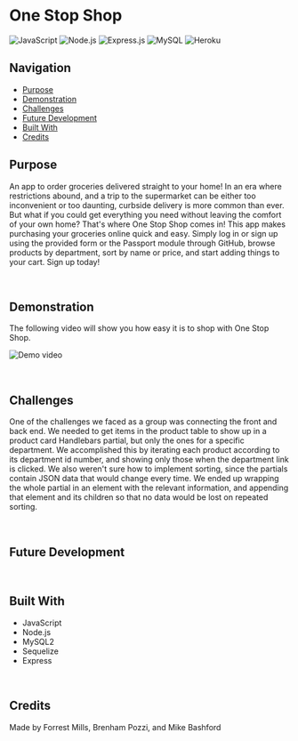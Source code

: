 # One Stop Shop
![JavaScript](https://img.shields.io/badge/JavaScript-F7DF1E?style=for-the-badge&logo=javascript&logoColor=black)
![Node.js](	https://img.shields.io/badge/Node.js-43853D?style=for-the-badge&logo=node.js&logoColor=white)
![Express.js](https://img.shields.io/badge/Express.js-404D59?style=for-the-badge)
![MySQL](https://img.shields.io/badge/MySQL-00000F?style=for-the-badge&logo=mysql&logoColor=white)
![Heroku](https://img.shields.io/badge/Heroku-430098?style=for-the-badge&logo=heroku&logoColor=white)

## Navigation

- [Purpose](#purpose)
- [Demonstration](#demonstration)
- [Challenges](#challenges)
- [Future Development](#future-development)
- [Built With](#built-with)
- [Credits](#credits)
## Purpose

An app to order groceries delivered straight to your home!
In an era where restrictions abound, and a trip to the supermarket can be either too inconvenient or too daunting, curbside delivery is more common than ever. But what if you could get everything you need without leaving the comfort of your own home? That's where One Stop Shop comes in! This app makes purchasing your groceries online quick and easy. Simply log in or sign up using the provided form or the Passport module through GitHub, browse products by department, sort by name or price, and start adding things to your cart. Sign up today!

&nbsp;

## Demonstration

The following video will show you how easy it is to shop with One Stop Shop.

![Demo video](./assets/one-stop-shop-demo.gif)

&nbsp;

## Challenges

One of the challenges we faced as a group was connecting the front and back end. We needed to get items in the product table to show up in a product card Handlebars partial,  but only the ones for a specific department. We accomplished this by iterating each product according to its department id number, and showing only those when the department link is clicked. We also weren't sure how to implement sorting, since the partials contain JSON data that would change every time. We ended up wrapping the whole partial in an element with the relevant information, and appending that element and its children so that no data would be lost on repeated sorting.

&nbsp;

## Future Development

&nbsp;

## Built With

- JavaScript
- Node.js
- MySQL2
- Sequelize
- Express
    

&nbsp;
## Credits

Made by Forrest Mills, Brenham Pozzi, and Mike Bashford
